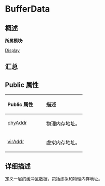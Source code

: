 # BufferData<a name="ZH-CN_TOPIC_0000001291040564"></a>

## **概述**<a name="section1641292818083931"></a>

**所属模块:**

[Display](_display.md)

## **汇总**<a name="section434924215083931"></a>

## Public 属性<a name="pub-attribs"></a>

<a name="table935942638083931"></a>
<table><thead align="left"><tr id="row1151713243083931"><th class="cellrowborder" valign="top" width="50%" id="mcps1.1.3.1.1"><p id="p465592448083931"><a name="p465592448083931"></a><a name="p465592448083931"></a>Public 属性</p>
</th>
<th class="cellrowborder" valign="top" width="50%" id="mcps1.1.3.1.2"><p id="p1163201651083931"><a name="p1163201651083931"></a><a name="p1163201651083931"></a>描述</p>
</th>
</tr>
</thead>
<tbody><tr id="row631149737083931"><td class="cellrowborder" valign="top" width="50%" headers="mcps1.1.3.1.1 "><p id="p1490930596083931"><a name="p1490930596083931"></a><a name="p1490930596083931"></a><a href="_display.md#ga6e2adcd036df26d903bb8d464ac8f79d">phyAddr</a></p>
</td>
<td class="cellrowborder" valign="top" width="50%" headers="mcps1.1.3.1.2 "><p id="p46630122083931"><a name="p46630122083931"></a><a name="p46630122083931"></a>物理内存地址。</p>
</td>
</tr>
<tr id="row860733619083931"><td class="cellrowborder" valign="top" width="50%" headers="mcps1.1.3.1.1 "><p id="p900680037083931"><a name="p900680037083931"></a><a name="p900680037083931"></a><a href="_display.md#ga1deeebc7e7c016ff350f6fdf6e054901">virAddr</a></p>
</td>
<td class="cellrowborder" valign="top" width="50%" headers="mcps1.1.3.1.2 "><p id="entry1297960666083931p0"><a name="entry1297960666083931p0"></a><a name="entry1297960666083931p0"></a>虚拟内存地址。</p>
</td>
</tr>
</tbody>
</table>

## **详细描述**<a name="section1679891959083931"></a>

定义一层的缓冲区数据，包括虚拟和物理内存地址。

